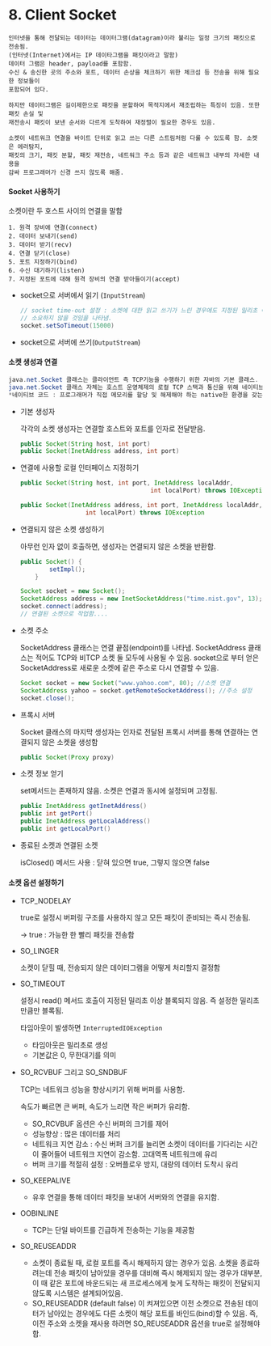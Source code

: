 # 8. Client Socket

```
인터넷을 통해 전달되는 데이터는 데이터그램(datagram)이라 불리는 일정 크기의 패킷으로 전송됨.
(인터넷(Internet)에서는 IP 데이타그램을 패킷이라고 말함)
데이터 그램은 header, payload를 포함함.
수신 & 송신한 곳의 주소와 포트, 데이터 손상을 체크하기 위한 체크섬 등 전송을 위해 필요한 정보들이 
포함되어 있다.

하지만 데이터그램은 길이제한으로 패킷을 분할하여 목적지에서 재조립하는 특징이 있음. 또한 패킷 손실 및
재전송시 패킷이 보낸 순서와 다르게 도착하여 재정렬이 필요한 경우도 있음.

소켓이 네트워크 연결을 바이트 단위로 읽고 쓰는 다른 스트림처럼 다룰 수 있도록 함. 소켓은 에러탐지,
패킷의 크기, 패킷 분할, 패킷 재전송, 네트워크 주소 등과 같은 네트워크 내부의 자세한 내용을
감싸 프로그래머가 신경 쓰지 않도록 해줌.
```

#### Socket 사용하기

소켓이란 두 호스트 사이의 연결을 말함

```
1. 원격 장비에 연결(connect)
2. 데이터 보내기(send)
3. 데이터 받기(recv)
4. 연결 닫기(close)
5. 포트 지정하기(bind)
6. 수신 대기하기(listen)
7. 지정된 포트에 대해 원격 장비의 연결 받아들이기(accept)
```

*   socket으로 서버에서 읽기 (`InputStream`)

    ```java
    // socket time-out 설정 : 소켓에 대한 읽고 쓰기가 느린 경우에도 지정된 밀리초 이상을 
    // 소요하지 않을 것임을 나타냄.
    socket.setSoTimeout(15000)
    ```
* socket으로 서버에 쓰기(`OutputStream`)

#### 소켓 생성과 연결

```java
java.net.Socket 클래스는 클라이언트 측 TCP기능을 수행하기 위한 자바의 기본 클래스.
java.net.Socket 클래스 자체는 호스트 운영체제의 로컬 TCP 스택과 통신을 위해 네이티브 코드를 사용함
*네이티브 코드 : 프로그래머가 직접 메모리를 할당 및 해제해야 하는 native한 환경을 갖는 코드
```

*   기본 생성자

    각각의 소켓 생성자는 연결할 호스트와 포트를 인자로 전달받음.

    ```java
    public Socket(String host, int port)
    public Socket(InetAddress address, int port)
    ```
*   연결에 사용할 로컬 인터페이스 지정하기

    ```java
    public Socket(String host, int port, InetAddress localAddr, 
    									int localPort) throws IOException

    public Socket(InetAddress address, int port, InetAddress localAddr,
                      int localPort) throws IOException
    ```
*   연결되지 않은 소켓 생성하기

    아무런 인자 없이 호출하면, 생성자는 연결되지 않은 소켓을 반환함.

    ```java
    public Socket() {
            setImpl();
        }

    Socket socket = new Socket();
    SocketAddress address = new InetSocketAddress("time.nist.gov", 13);
    socket.connect(address);
    // 연결된 소켓으로 작업함....
    ```
*   소켓 주소

    SocketAddress 클래스는 연결 끝점(endpoint)를 나타냄. SocketAddress 클래스는 적어도 TCP와 비TCP 소켓 둘 모두에 사용될 수 있음. socket으로 부터 얻은 SocketAddress로 새로운 소켓에 같은 주소로 다시 연결할 수 있음.

    ```java
    Socket socket = new Socket("www.yahoo.com", 80); //소켓 연결
    SocketAddress yahoo = socket.getRemoteSocketAddress(); //주소 설정
    socket.close();
    ```
*   프록시 서버

    Socket 클래스의 마지막 생성자는 인자로 전달된 프록시 서버를 통해 연결하는 연결되지 않은 소켓을 생성함

    ```java
    public Socket(Proxy proxy) 
    ```
*   소켓 정보 얻기

    set메서드는 존재하지 않음. 소켓은 연결과 동시에 설정되며 고정됨.

    ```java
    public InetAddress getInetAddress()
    public int getPort()
    public InetAddress getLocalAddress()
    public int getLocalPort()
    ```
*   종료된 소켓과 연결된 소켓

    isClosed() 메서드 사용 : 닫혀 있으면 true, 그렇지 않으면 false

#### 소켓 옵션 설정하기

*   TCP\_NODELAY

    true로 설정시 버퍼링 구조를 사용하지 않고 모든 패킷이 준비되는 즉시 전송됨.

    → true : 가능한 한 빨리 패킷을 전송함
*   SO\_LINGER

    소켓이 닫힐 때, 전송되지 않은 데이터그램을 어떻게 처리할지 결정함
*   SO\_TIMEOUT

    설정시 read() 메서드 호출이 지정된 밀리초 이상 블록되지 않음. 즉 설정한 밀리초만큼만 블록됨.

    타임아웃이 발생하면 `InterruptedIOException`

    * 타임아웃은 밀리초로 생성
    * 기본값은 0, 무한대기를 의미
*   SO\_RCVBUF 그리고 SO\_SNDBUF

    TCP는 네트워크 성능을 향상시키기 위해 버퍼를 사용함.

    속도가 빠르면 큰 버퍼, 속도가 느리면 작은 버퍼가 유리함.

    * SO\_RCVBUF 옵션은 수신 버퍼의 크기를 제어
    * 성능향상 : 많은 데이터를 처리
    * 네트워크 지연 감소 : 수신 버퍼 크기를 늘리면 소켓이 데이터를 기다리는 시간이 줄어들어 네트워크 지연이 감소함. 고대역폭 네트워크에 유리
    * 버퍼 크기를 적절히 설정 : 오버플로우 방지, 대량의 데이터 도착시 유리
* SO\_KEEPALIVE
  * 유후 연결을 통해 데이터 패킷을 보내어 서버와의 연결을 유지함.
* OOBINLINE
  * TCP는 단일 바이트를 긴급하게 전송하는 기능을 제공함
* SO\_REUSEADDR
  * 소켓이 종료될 때, 로컬 포트를 즉시 해제하지 않는 경우가 있음. 소켓을 종료하려는데 전송 패킷이 남아있을 경우를 대비해 즉시 해제되지 않는 경우가 대부분, 이 때 같은 포트에 바운드되는 새 프로세스에게 늦게 도착하는 패킷이 전달되지 않도록 시스템은 설계되어있음.
  * SO\_REUSEADDR (default false) 이 켜져있으면 이전 소켓으로 전송된 데이터가 남아있는 경우에도 다른 소켓이 해당 포트를 바인드(bind)할 수 있음. 즉, 이전 주소와 소켓을 재사용 하려면 SO\_REUSEADDR 옵션을 true로 설정해야함.
